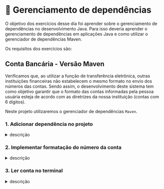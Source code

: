 # :pencil: Gerenciamento de dependências

O objetivo dos exercícios desse dia foi aprender sobre o gerenciamento de dependências no desenvolvimento Java. Para isso deveria aprender o gerenciamento de dependências em aplicações Java e como utilizar o gerenciador de dependências Maven.

Os requisitos dos exercícios são:

## Conta Bancária - Versão Maven

Verificamos que, ao utilizar a função de transferência eletrônica, outras instituições financeiras não estabelecem o mesmo formato no envio dos números das contas. Sendo assim, o desenvolvimento deste sistema tem como objetivo garantir que o formato das contas informadas pela pessoa usuária esteja de acordo com as diretrizes da nossa instituição (contas com 6 dígitos).

Neste projeto utilizaremos o gerenciador de dependências `Maven`.

### 1. Adicionar dependência no projeto

<details>
  <summary>descrição</summary><br />
    Neste projeto utilizaremos a dependência `Apache Commons Lang` versão `3.11`. Você precisará adicionar essa dependência nas configurações do projeto, levando em consideração o que aprendeu sobre o gerenciador de dependência sendo utilizado.
</details>

### 2. Implementar formatação do número da conta

<details>
  <summary>descrição</summary><br />
      No projeto já temos uma classe chamada `AccountNumberFormatter` contendo um método chamado `formatAccountNumber`. Nesse método, você deve receber o número de uma conta e retornar uma String formatada corretamente, conforme as seguintes regras conforme a quantidade de dígitos da conta:

      - `conta < 6 dígitos`: deverá adicionar zeros àa esquerda até atender ao tamanho de 6 números;
      - `conta > 6 dígitos`: deverão ser removidos todos os números antes dos 6 últimos;
      - `conta == 6 dígitos`: já está aderente, o valor deve permanecer inalterado.

      Exemplos:
      - Conta `448` deverá ser formatada como `"000448"`
      - Conta `877665544` deverá ser formatada como `"665544"`
      - Conta `334455` deverá ser formatada como `"334455"`

      Para nossa sorte, não precisamos implementar isso manualmente, uma vez que a biblioteca que adicionamos anteriormente já possui métodos para nos ajudar nesse trabalho. Dê uma olhada na documentação dos métodos `leftPad` e `right` da classe [StringUtils](https://commons.apache.org/proper/commons-lang/apidocs/org/apache/commons/lang3/StringUtils.html).

</details>

### 3. Ler conta no terminal

<details>
  <summary>descrição</summary><br />
    O projeto já possui uma classe principal chamada `Application`. Neste requisito você deve:

    - Receber o número da conta bancária (apenas números) no console (terminal) do sistema.
    - Rejeitar valores não numéricos com a mensagem: `Número da conta inválido!`
    - Caso a conta seja válida, mostrar como resultado a conta com a formatação padrão, utilizando a implementação feita no requisito anterior. A conta deve ser mostrada seguindo o padrão de mensagem `Número da conta: XXXXXX` , onde `XXXXXX`  é o número da conta já formatado.

    **Dica**: há várias formas de se fazer a validação, mas a classe da biblioteca mencionada anteriormente pode ter métodos úteis para isso 😉

    Por exemplo, 👓

    Se a pessoa usuária informar a conta `448` no input do console, deverá obter como resultado um feedback ok:

        Informe o número da conta:
        448
        Número da conta: 000448

    No entanto, se a pessoa usuária informar a conta `1234567890` no input do console, deverá obter como resultado a mensagem de aviso:

        Informe o número da conta:
        1234567890
        Número da conta: 567890

    Caso seja informado um valor não numérico (por exemplo `12345-X`), uma mensagem validando deverá aparecer:

        Informe o número da conta:
        12345-X
        Número da conta inválido!

</details>
